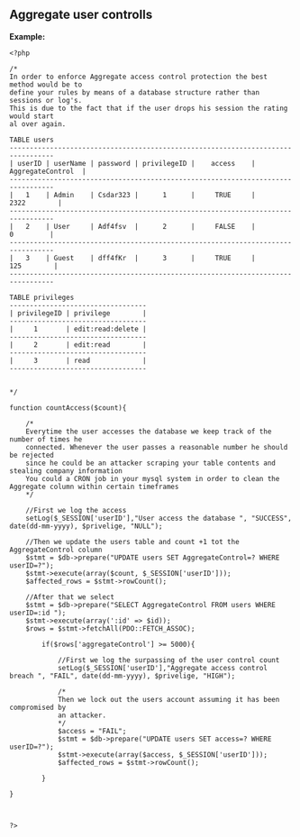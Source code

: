 
Aggregate user controlls
-------

**Example:**

   	<?php

	/*
	In order to enforce Aggregate access control protection the best method would be to 
	define your rules by means of a database structure rather than sessions or log's.
	This is due to the fact that if the user drops his session the rating would start
	al over again. 
	
	TABLE users
	---------------------------------------------------------------------------------   
	| userID | userName | password | privilegeID |    access    | AggregateControl	|
	---------------------------------------------------------------------------------  
	|   1    | Admin    | Csdar323 |      1      |     TRUE     |		2322		|
	---------------------------------------------------------------------------------   
	|   2    | User     | Adf4fsv  |      2      |     FALSE    |		  0			|
	---------------------------------------------------------------------------------  
	|   3    | Guest    | dff4fKr  |      3      |     TRUE     |	     125		|	
	---------------------------------------------------------------------------------

	TABLE privileges
	----------------------------------   
	| privilegeID | privilege        | 
	----------------------------------
	|     1       | edit:read:delete |
	----------------------------------
	|     2       | edit:read        |
	----------------------------------
	|     3       | read             |
	----------------------------------
	

	*/
	
	function countAccess($count){
		
		/*
		Everytime the user accesses the database we keep track of the number of times he
		connected. Whenever the user passes a reasonable number he should be rejected 
		since he could be an attacker scraping your table contents and stealing company information
		You could a CRON job in your mysql system in order to clean the Aggregate column within certain timeframes
		*/
		
		//First we log the access
		setLog($_SESSION['userID'],"User access the database ", "SUCCESS", date(dd-mm-yyyy), $privelige, "NULL");
		
		//Then we update the users table and count +1 tot the AggregateControl column
		$stmt = $db->prepare("UPDATE users SET AggregateControl=? WHERE userID=?");
		$stmt->execute(array($count, $_SESSION['userID']));
		$affected_rows = $stmt->rowCount();
		
		//After that we select 
		$stmt = $db->prepare("SELECT AggregateControl FROM users WHERE userID=:id ");
		$stmt->execute(array(':id' => $id));
		$rows = $stmt->fetchAll(PDO::FETCH_ASSOC);
	
			if($rows['aggregateControl'] >= 5000){
			
				//First we log the surpassing of the user control count
				setLog($_SESSION['userID'],"Aggregate access control breach ", "FAIL", date(dd-mm-yyyy), $privelige, "HIGH");
			
				/*
				Then we lock out the users account assuming it has been compromised by
				an attacker.
				*/
				$access = "FAIL";
				$stmt = $db->prepare("UPDATE users SET access=? WHERE userID=?");
				$stmt->execute(array($access, $_SESSION['userID']));
				$affected_rows = $stmt->rowCount();
								
			}	
		
	}
	
	

	?>

